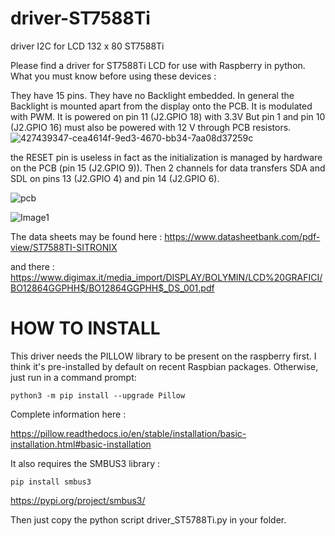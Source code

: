 # driver-ST7588Ti
driver I2C for LCD 132 x 80 ST7588Ti

Please find a driver for ST7588Ti LCD for use with Raspberry in python.
What you must know before using these devices :

They have 15 pins.
They have no Backlight embedded. In general the Backlight is mounted apart from the display onto the PCB. It is modulated with PWM.
It is powered on pin 11 (J2.GPIO 18) with 3.3V
But pin 1 and pin 10  (J2.GPIO 16) must also be powered with 12 V through PCB resistors.
![427439347-cea4614f-9ed3-4670-bb34-7aa08d37259c](https://github.com/user-attachments/assets/1c405e9e-23ca-4046-baca-3e314ba76796)

the RESET pin is useless in fact as the initialization is managed by hardware on the PCB (pin 15 (J2.GPIO 9)).
Then 2 channels for data transfers SDA and SDL on pins 13 (J2.GPIO 4) and pin 14 (J2.GPIO 6).

![pcb](https://github.com/user-attachments/assets/cea4614f-9ed3-4670-bb34-7aa08d37259c)

![Image1](https://github.com/user-attachments/assets/c55281dd-b286-48ab-beda-7a2a8743ba99)

The data sheets may be found here :
https://www.datasheetbank.com/pdf-view/ST7588TI-SITRONIX

and there :
https://www.digimax.it/media_import/DISPLAY/BOLYMIN/LCD%20GRAFICI/BO12864GGPHH$/BO12864GGPHH$_DS_001.pdf

# HOW TO INSTALL


This driver needs the PILLOW library to be present on the raspberry first. I think it's pre-installed by default on recent Raspbian packages. 
Otherwise, just run in a command prompt:

`python3 -m pip install --upgrade Pillow`

Complete information here :

https://pillow.readthedocs.io/en/stable/installation/basic-installation.html#basic-installation

It also requires the SMBUS3 library :

`pip install smbus3`

https://pypi.org/project/smbus3/

Then just copy the python script driver_ST5788Ti.py in your folder.
